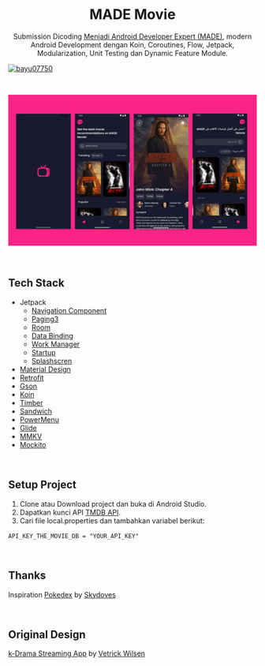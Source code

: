 <h1 align="center">MADE Movie</h1>
<p align="center">Submission Dicoding <a href="https://www.dicoding.com/academies/165">Menjadi Android Developer Expert (MADE)</a>, modern Android Development dengan Koin, Coroutines, Flow, Jetpack, Modularization, Unit Testing dan Dynamic Feature Module.</p>

[![bayu07750](https://app.circleci.com/pipelines/gh/bayu07750/MADE-Movie.svg?style=shield)](https://app.circleci.com/pipelines/gh/bayu07750/MADE-Movie)

<br>

<p align="center" width="100%">
    <img src="./previews/ss.png" />
</p>

<br>

## Tech Stack

- Jetpack
    - [Navigation Component](https://developer.android.com/jetpack/androidx/releases/navigation)
    - [Paging3](https://developer.android.com/jetpack/androidx/releases/paging)
    - [Room](https://developer.android.com/jetpack/androidx/releases/room)
    - [Data Binding](https://developer.android.com/jetpack/androidx/releases/databinding)
    - [Work Manager](https://developer.android.com/jetpack/androidx/releases/work)
    - [Startup](https://developer.android.com/jetpack/androidx/releases/startup)
    - [Splashscren](https://developer.android.com/jetpack/androidx/releases/core#core-splashscreen-1.0.0)
- [Material Design](https://m2.material.io/)
- [Retrofit](https://github.com/square/retrofit)
- [Gson](https://github.com/google/gson)
- [Koin](https://insert-koin.io/)
- [Timber](https://github.com/JakeWharton/timber)
- [Sandwich](https://github.com/skydoves/sandwich)
- [PowerMenu](https://github.com/skydoves/powermenu)
- [Glide](https://bumptech.github.io/glide/)
- [MMKV](https://github.com/Tencent/MMKV)
- [Mockito](https://site.mockito.org/)

<br>

## Setup Project

1. Clone atau Download project dan buka di Android Studio.
2. Dapatkan kunci API [TMDB API](https://www.themoviedb.org/).
3. Cari file local.properties dan tambahkan variabel berikut:
```properties
API_KEY_THE_MOVIE_DB = "YOUR_API_KEY"
```

<br>

## Thanks

Inspiration [Pokedex](https://github.com/skydoves/Pokedex) by [Skydoves](https://github.com/skydoves)

<br>

## Original Design

[k-Drama Streaming App](https://dribbble.com/shots/17142577-K-Drama-Streaming-App) by [Vetrick Wilsen](https://dribbble.com/vetrickwilsen)

